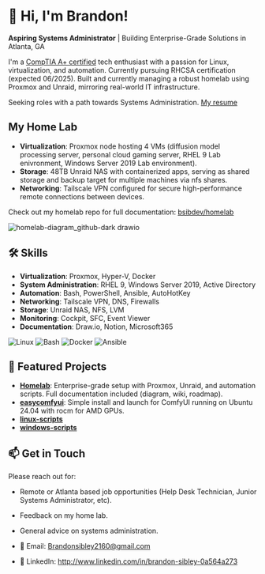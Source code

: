 # 👋 Hi, I'm Brandon!  

**Aspiring Systems Administrator** | Building Enterprise-Grade Solutions in Atlanta, GA  

I'm a [CompTIA A+ certified](https://drive.google.com/file/d/1VItPhSvEUMyp6y-bi-cmK0XgDh-T_XmK/view) tech enthusiast with a passion for Linux, virtualization, and automation. 
Currently pursuing RHCSA certification (expected 06/2025).
Built and currently managing a robust homelab using Proxmox and Unraid, mirroring real-world IT infrastructure.  

Seeking roles with a path towards Systems Administration. [My resume](https://docs.google.com/document/d/1evXVP0ufh4jpolRt89MviZbOrNRhfl4tYEg8FooqqsM/edit?usp=sharing)

##  My Home Lab  

- **Virtualization**: Proxmox node hosting 4 VMs (diffusion model processing server, personal cloud gaming server, RHEL 9 Lab enivronment, Windows Server 2019 Lab environment).  
- **Storage**: 48TB Unraid NAS with containerized apps, serving as shared storage and backup target for multiple machines via nfs shares.  
- **Networking**: Tailscale VPN configured for secure high-performance remote connections between devices.  

Check out my homelab repo for full documentation: [bsibdev/homelab](https://github.com/bsibdev/homelab)  

![homelab-diagram_github-dark drawio](https://github.com/user-attachments/assets/da92fb07-722b-4b62-9e0e-cc046965dfa2)


## 🛠️ Skills  

- **Virtualization**: Proxmox, Hyper-V, Docker
- **System Administration**: RHEL 9, Windows Server 2019, Active Directory  
- **Automation**: Bash, PowerShell, Ansible, AutoHotKey
- **Networking**: Tailscale VPN, DNS, Firewalls
- **Storage**: Unraid NAS, NFS, LVM
- **Monitoring**: Cockpit, SFC, Event Viewer
- **Documentation**: Draw.io, Notion, Microsoft365

![Linux](https://img.shields.io/badge/Proxmox-Virtualization-E57000?logo=proxmox&logoColor=white&style=for-the-badge) ![Bash](https://img.shields.io/badge/Bash-Scripting-4EAA25?logo=gnu-bash&logoColor=white) ![Docker](https://img.shields.io/badge/Docker-Container-blue) ![Ansible](https://img.shields.io/badge/Ansible-Automation-red)  

## 📂 Featured Projects  

- **[Homelab](https://github.com/bsibdev/homelab)**: Enterprise-grade setup with Proxmox, Unraid, and automation scripts. Full documentation included (diagram, wiki, roadmap).  
- **[easycomfyui](https://github.com/bsibdev/easycomfyui)**: Simple install and launch for ComfyUI running on Ubuntu 24.04 with rocm for AMD GPUs. 
- **[linux-scripts](https://github.com/bsibdev/linux-scripts)**
- **[windows-scripts](https://github.com/bsibdev/windows-scripts)**

## 📫 Get in Touch  

Please reach out for:
- Remote or Atlanta based job opportunities (Help Desk Technician, Junior Systems Administrator, etc).
- Feedback on my home lab.
- General advice on systems administration.

- 📧 Email: Brandonsibley2160@gmail.com  
- 🔗 LinkedIn: http://www.linkedin.com/in/brandon-sibley-0a564a273
